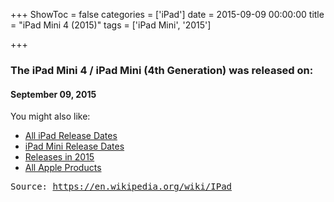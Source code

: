 +++
ShowToc = false
categories = ['iPad']
date = 2015-09-09 00:00:00
title = "iPad Mini 4 (2015)"
tags = ['iPad Mini', '2015']

+++

### The iPad Mini 4 / iPad Mini (4th Generation) was released on: 
#### September 09, 2015


<!--more-->


    
You might also like:

- [All iPad Release Dates](https://AppleReleaseDate.com//categories/ipad/)
- [iPad Mini Release Dates](https://AppleReleaseDate.com//tags/ipad-mini/)
- [Releases in 2015](https://AppleReleaseDate.com//tags/2015/)
- [All Apple Products](https://AppleReleaseDate.com//categories/)



<kbd> Source: https://en.wikipedia.org/wiki/IPad</kbd>

